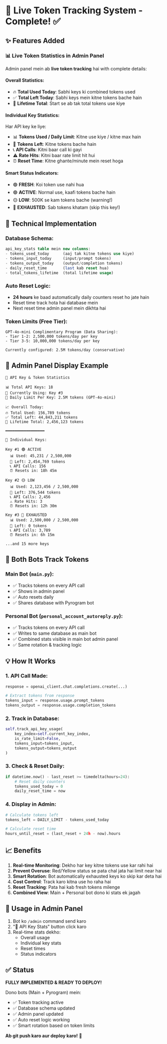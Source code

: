 # 🎯 Live Token Tracking System - Complete! ✅

## ✨ Features Added

### 📊 **Live Token Statistics in Admin Panel**

Admin panel mein ab **live token tracking** hai with complete details:

#### Overall Statistics:
- 🔥 **Total Used Today**: Sabhi keys ki combined tokens used
- ✅ **Total Left Today**: Sabhi keys mein kitne tokens bache hain
- 🌟 **Lifetime Total**: Start se ab tak total tokens use kiye

#### Individual Key Statistics:
Har API key ke liye:
- 📊 **Tokens Used / Daily Limit**: Kitne use kiye / kitne max hain
- 💚 **Tokens Left**: Kitne tokens bache hain
- 📞 **API Calls**: Kitni baar call ki gayi
- ⚠️ **Rate Hits**: Kitni baar rate limit hit hui
- ⏰ **Reset Time**: Kitne ghante/minute mein reset hoga

#### Smart Status Indicators:
- 🟢 **FRESH**: Koi token use nahi hua
- 🟢 **ACTIVE**: Normal use, kaafi tokens bache hain
- 🟡 **LOW**: 500K se kam tokens bache (warning!)
- 🔴 **EXHAUSTED**: Sab tokens khatam (skip this key!)

## 🔧 Technical Implementation

### Database Schema:
```sql
api_key_stats table mein new columns:
- tokens_used_today      (aaj tak kitne tokens use kiye)
- tokens_input_today     (input/prompt tokens)
- tokens_output_today    (output/completion tokens)
- daily_reset_time       (last kab reset hua)
- total_tokens_lifetime  (total lifetime usage)
```

### Auto Reset Logic:
- **24 hours** ke baad automatically daily counters reset ho jate hain
- Reset time track hota hai database mein
- Next reset time admin panel mein dikhta hai

### Token Limits (Free Tier):
```
GPT-4o-mini Complimentary Program (Data Sharing):
- Tier 1-2: 2,500,000 tokens/day per key
- Tier 3-5: 10,000,000 tokens/day per key

Currently configured: 2.5M tokens/day (conservative)
```

## 📱 Admin Panel Display Example

```
🔑 API Key & Token Statistics

📊 Total API Keys: 18
🔄 Currently Using: Key #3
💎 Daily Limit Per Key: 2.5M tokens (GPT-4o-mini)

📈 Overall Today:
🔥 Total Used: 156,789 tokens
✅ Total Left: 44,843,211 tokens
🌟 Lifetime Total: 2,456,123 tokens

━━━━━━━━━━━━━━━━━

🔑 Individual Keys:

Key #1 🟢 ACTIVE
  📊 Used: 45,231 / 2,500,000
  💚 Left: 2,454,769 tokens
  📞 API Calls: 156
  ⏰ Resets in: 18h 45m

Key #2 🟡 LOW
  📊 Used: 2,123,456 / 2,500,000
  💚 Left: 376,544 tokens
  📞 API Calls: 2,456
  ⚠️ Rate Hits: 3
  ⏰ Resets in: 12h 30m

Key #3 🔴 EXHAUSTED
  📊 Used: 2,500,000 / 2,500,000
  💚 Left: 0 tokens
  📞 API Calls: 3,789
  ⏰ Resets in: 6h 15m

...and 15 more keys
```

## 🚀 Both Bots Track Tokens

### Main Bot (`main.py`):
- ✅ Tracks tokens on every API call
- ✅ Shows in admin panel
- ✅ Auto resets daily
- ✅ Shares database with Pyrogram bot

### Personal Bot (`personal_account_autoreply.py`):
- ✅ Tracks tokens on every API call  
- ✅ Writes to same database as main bot
- ✅ Combined stats visible in main bot admin panel
- ✅ Same rotation & tracking logic

## 💡 How It Works

### 1. API Call Made:
```python
response = openai_client.chat.completions.create(...)

# Extract tokens from response
tokens_input = response.usage.prompt_tokens
tokens_output = response.usage.completion_tokens
```

### 2. Track in Database:
```python
self.track_api_key_usage(
    key_index=self.current_key_index,
    is_rate_limit=False,
    tokens_input=tokens_input,
    tokens_output=tokens_output
)
```

### 3. Check & Reset Daily:
```python
if datetime.now() - last_reset >= timedelta(hours=24):
    # Reset daily counters
    tokens_used_today = 0
    daily_reset_time = now
```

### 4. Display in Admin:
```python
# Calculate tokens left
tokens_left = DAILY_LIMIT - tokens_used_today

# Calculate reset time
hours_until_reset = (last_reset + 24h - now).hours
```

## 📈 Benefits

1. **Real-time Monitoring**: Dekho har key kitne tokens use kar rahi hai
2. **Prevent Overuse**: Red/Yellow status se pata chal jata hai limit near hai
3. **Smart Rotation**: Bot automatically exhausted keys ko skip kar deta hai
4. **Cost Control**: Track karo kitna use ho raha hai
5. **Reset Tracking**: Pata hai kab fresh tokens milenge
6. **Combined View**: Main + Personal bot dono ki stats ek jagah

## 🎯 Usage in Admin Panel

1. Bot ko `/admin` command send karo
2. "🔑 API Key Stats" button click karo
3. Real-time stats dekho:
   - Overall usage
   - Individual key stats
   - Reset times
   - Status indicators

## ✅ Status

**FULLY IMPLEMENTED & READY TO DEPLOY!**

Dono bots (Main + Pyrogram) mein:
- ✅ Token tracking active
- ✅ Database schema updated
- ✅ Admin panel updated
- ✅ Auto reset logic working
- ✅ Smart rotation based on token limits

**Ab git push karo aur deploy karo!** 🚀
